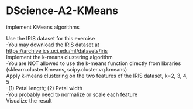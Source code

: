 # DScience-A2-KMeans
implement KMeans algorithms

Use the IRIS dataset for this exercise<br>
  -You may download the IRIS dataset at https://archive.ics.uci.edu/ml/datasets/iris <br>
Implement the k-means clustering algorithm<br>
  -You are NOT allowed to use the k-means function directly from libraries (sklearn.cluster.Kmeans, scipy.cluster.vq.kmeans)<br>
Apply k-means clustering on the two features of the IRIS dataset, k=2, 3, 4, 5<br>
  -(1) Petal length; (2) Petal width<br>
  -You probably need to normalize or scale each feature<br>
Visualize the result<br>
